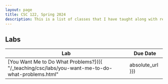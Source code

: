 ```yaml
---
layout: page
title: CSC 122, Spring 2024
description: This is a list of classes that I have taught along with resources for each of them.
---
```


## Labs

| Lab | Due Date |
| --- | -------- |
| [You Want Me to Do What Problems?]({{ "/_teaching/csc/labs/you-want-me-to-do-what-problems.html" | absolute_url }}) | January 1, 2024 |
